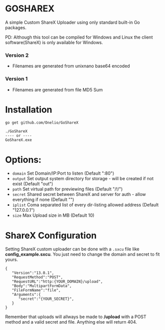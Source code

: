 # GOSHAREX
A simple Custom ShareX Uploader using only standard built-in Go packages. 

PD: Although this tool can be compiled for Windows and Linux the client software(ShareX) is only available for Windows.

### Version 2
- Filenames are generated from unixnano base64 encoded
### Version 1
- Filenames are generated from file MD5 Sum

# Installation
````
go get github.com/Onelio/GoShareX

./GoShareX
---- or ----
GoShareX.exe
````

# Options:
- `domain` Set Domain/IP:Port to listen (Default ":80")
- `output` Set output system directory for storage - will be created if not exist (Default "out")
- `path` Set virtual path for previewing files (Default "/!/")
- `secret` Shared secret between ShareX and server for auth - allow everything if none (Default "")
- `iplist` Coma separated list of every dir-listing allowed address (Default "127.0.0.1")
- `size` Max Upload size in MB (Default 10)

# ShareX Configuration
Setting ShareX custom uploader can be done with a `.sxcu` file like __config_example.sxcu__. You just need to change the domain and secret to fit yours.

````
{
   "Version":"13.0.1",
   "RequestMethod":"POST",
   "RequestURL":"http:{YOUR_DOMAIN}/upload",
   "Body":"MultipartFormData",
   "FileFormName":"file",
   "Arguments":{
      "secret":"{YOUR_SECRET}",
   }
}
````

Remember that uploads will allways be made to __/upload__ with a POST method and a valid secret and file. Anything else will return 404.